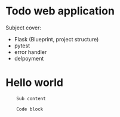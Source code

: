 # Todo web application

Subject cover:
- Flask (Blueprint, project structure)
- pytest
- error handler
- delpoyment

#   Hello world
        Sub content

        Code block